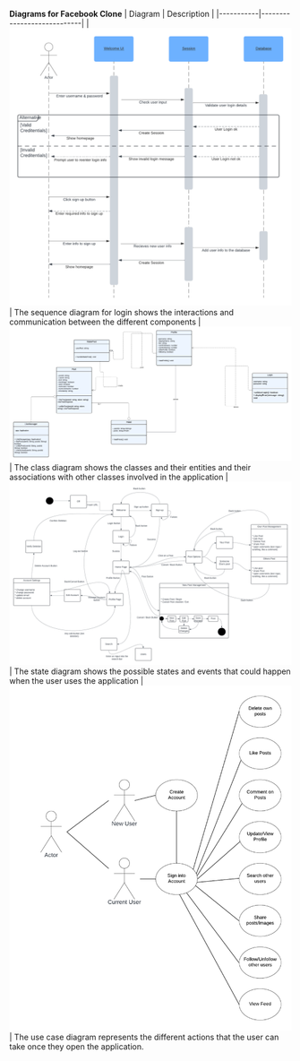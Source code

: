 **Diagrams for Facebook Clone**
| Diagram   | Description                |
|-----------|----------------------------|
|![facebook-clone Sequence Diagram](https://github.com/josh-dittmer/cs151-facebook-clone/blob/main/diagrams/facebook-clone%20Sequence%20Diagram.png) | The sequence diagram for login shows the interactions and communication between the different components 
|![facebook-clone Class Diagram](https://github.com/josh-dittmer/cs151-facebook-clone/blob/main/diagrams/facebook-clone%20Class%20Diagram.png) | The class diagram shows the classes and their entities and their associations with other classes involved in the application
|![facebook-clone State Diagram](https://github.com/josh-dittmer/cs151-facebook-clone/blob/main/diagrams/facebook-clone%20State%20Diagram.png) | The state diagram shows the possible states and events that could happen when the user uses the application
|![facebook-clone Use Case Diagram](https://github.com/josh-dittmer/cs151-facebook-clone/blob/main/diagrams/facebook-clone%20Use%20Case%20Diagram.png) | The use case diagram represents the different actions that the user can take once they open the application.
